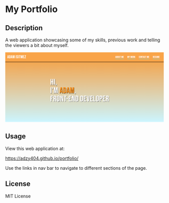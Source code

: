 # My Portfolio


## Description

A web application showcasing some of my skills, previous work and telling the viewers a bit about myself.

![My Portfolio](assets/portfolio-screenshot.png "My Portfolio")

## Usage

View this web application at:

https://adzy404.github.io/portfolio/

Use the links in nav bar to navigate to different sections of the page.

## License

MIT License
